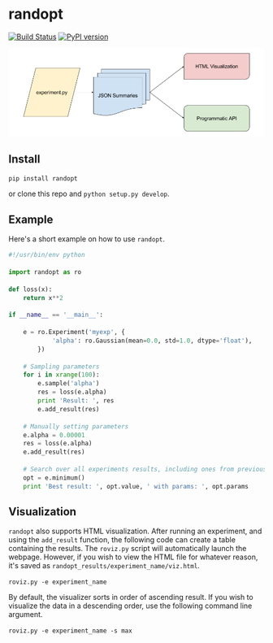 # randopt
[![Build Status](https://travis-ci.org/seba-1511/randopt.svg?branch=master)](https://travis-ci.org/seba-1511/randopt)
[![PyPI version](https://badge.fury.io/py/randopt.svg)](https://badge.fury.io/py/randopt)

![](./web/figs/randopt.png)

## Install

```shell
pip install randopt
```
or clone this repo and `python setup.py develop`.

## Example
Here's a short example on how to use `randopt`.

```python
#!/usr/bin/env python

import randopt as ro

def loss(x):
    return x**2

if __name__ == '__main__':

    e = ro.Experiment('myexp', {
            'alpha': ro.Gaussian(mean=0.0, std=1.0, dtype='float'),
        })

    # Sampling parameters
    for i in xrange(100):
        e.sample('alpha')
        res = loss(e.alpha)
        print 'Result: ', res
        e.add_result(res)

    # Manually setting parameters
    e.alpha = 0.00001
    res = loss(e.alpha)
    e.add_result(res)

    # Search over all experiments results, including ones from previous runs
    opt = e.minimum()
    print 'Best result: ', opt.value, ' with params: ', opt.params
```

## Visualization
`randopt` also supports HTML visualization. After running an experiment, and using the `add_result` function, the following code can create a table containing the results. The `roviz.py` script will automatically launch the webpage. However, if you wish to view the HTML file for whatever reason, it's saved as `randopt_results/experiment_name/viz.html`.

`roviz.py -e experiment_name`

By default, the visualizer sorts in order of ascending result. If you wish to visualize the data in a descending order, use the following command line argument.

`roviz.py -e experiment_name -s max`

